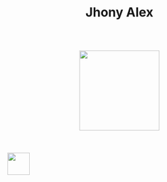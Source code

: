 <h1 align="center"> Jhony Alex </h1>

<div align="center">
	<a href="https://github.com/JhonyAL">
	<img height="180em" src="https://github-readme-stats.vercel.app/api/top-langs/?username=JhonyAL&layout=compact&langs_count=7&theme=dracula" style="margin: 50px auto;"/>
</div>

<img src="https://cdn.jsdelivr.net/gh/devicons/devicon/icons/react/react-original-wordmark.svg" width="50px" height="50px"/>

<!--
**JhonyAL/jhonyal** is a ✨ _special_ ✨ repository because its `README.md` (this file) appears on your GitHub profile.

Here are some ideas to get you started:

- 🔭 I’m currently working on ...
- 🌱 I’m currently learning ...
- 👯 I’m looking to collaborate on ...
- 🤔 I’m looking for help with ...
- 💬 Ask me about ...
- 📫 How to reach me: ...
- 😄 Pronouns: ...
- ⚡ Fun fact: ...
-->
